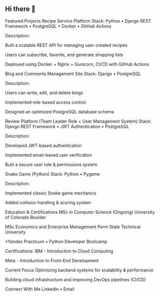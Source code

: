 ## Hi there 👋

Featured Projects
Recipe Service Platform
Stack: Python • Django REST Framework • PostgreSQL • Docker • GitHub Actions

Description:

Built a scalable REST API for managing user-created recipes

Users can subscribe, favorite, and generate shopping lists

Deployed using Docker + Nginx + Gunicorn, CI/CD with GitHub Actions

Blog and Comments Management Site
Stack: Django • PostgreSQL

Description:

Users can write, edit, and delete blogs

Implemented role-based access control

Designed an optimized PostgreSQL database schema

Review Platform (Team Leader Role + User Management System)
Stack: Django REST Framework • JWT Authentication • PostgreSQL

Description:

Developed JWT-based authentication

Implemented email-based user verification

Built a secure user role & permissions system

Snake Game (Python)
Stack: Python • Pygame

Description:

Implemented classic Snake game mechanics

Added collision handling & scoring system

Education & Certifications
MSc in Computer Science (Ongoing)
University of Colorado Boulder

MSc Economics and Enterprise Management
Perm State Technical University

*Yandex Practicum • Python Developer Bootcamp

Certifications:
IBM - Introduction to Cloud Computing

Meta - Introduction to Front-End Development

Current Focus
Optimizing backend systems for scalability & performance

Building cloud infrastructure and improving DevOps pipelines (CI/CD)

Connect With Me
LinkedIn • Email
